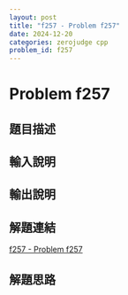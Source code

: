 ```yaml
---
layout: post
title: "f257 - Problem f257"
date: 2024-12-20
categories: zerojudge cpp
problem_id: f257
---
```


# Problem f257

## 題目描述



## 輸入說明



## 輸出說明



## 解題連結

[f257 - Problem f257](https://zerojudge.tw/ShowProblem?problemid=f257)

## 解題思路

